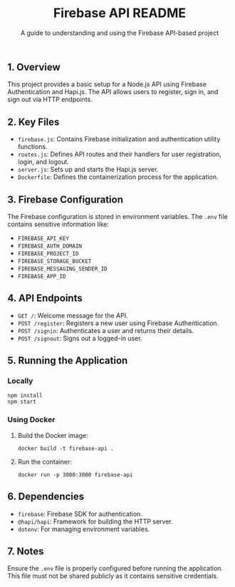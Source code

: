 <!DOCTYPE html>
<html lang="en">
<head>
    <meta charset="UTF-8">
    <meta name="viewport" content="width=device-width, initial-scale=1.0">
</head>
<body>
    <header>
        <h1>Firebase API README</h1>
        <p>A guide to understanding and using the Firebase API-based project</p>
    </header>
    <section>
        <h2>1. Overview</h2>
        <p>This project provides a basic setup for a Node.js API using Firebase Authentication and Hapi.js. The API allows users to register, sign in, and sign out via HTTP endpoints.</p>
    </section>
    <section>
        <h2>2. Key Files</h2>
        <ul>
            <li><code>firebase.js</code>: Contains Firebase initialization and authentication utility functions.</li>
            <li><code>routes.js</code>: Defines API routes and their handlers for user registration, login, and logout.</li>
            <li><code>server.js</code>: Sets up and starts the Hapi.js server.</li>
            <li><code>Dockerfile</code>: Defines the containerization process for the application.</li>
        </ul>
    </section>
    <section>
        <h2>3. Firebase Configuration</h2>
        <p>The Firebase configuration is stored in environment variables. The <code>.env</code> file contains sensitive information like:</p>
        <ul>
            <li><code>FIREBASE_API_KEY</code></li>
            <li><code>FIREBASE_AUTH_DOMAIN</code></li>
            <li><code>FIREBASE_PROJECT_ID</code></li>
            <li><code>FIREBASE_STORAGE_BUCKET</code></li>
            <li><code>FIREBASE_MESSAGING_SENDER_ID</code></li>
            <li><code>FIREBASE_APP_ID</code></li>
        </ul>
    </section>
    <section>
        <h2>4. API Endpoints</h2>
        <ul>
            <li><code>GET /</code>: Welcome message for the API.</li>
            <li><code>POST /register</code>: Registers a new user using Firebase Authentication.</li>
            <li><code>POST /signin</code>: Authenticates a user and returns their details.</li>
            <li><code>POST /signout</code>: Signs out a logged-in user.</li>
        </ul>
    </section>
    <section>
        <h2>5. Running the Application</h2>
        <h3>Locally</h3>
        <pre><code>npm install
npm start</code></pre>
        <h3>Using Docker</h3>
        <ol>
            <li>Build the Docker image:</li>
            <pre><code>docker build -t firebase-api .</code></pre>
            <li>Run the container:</li>
            <pre><code>docker run -p 3000:3000 firebase-api</code></pre>
        </ol>
    </section>
    <section>
        <h2>6. Dependencies</h2>
        <ul>
            <li><code>firebase</code>: Firebase SDK for authentication.</li>
            <li><code>@hapi/hapi</code>: Framework for building the HTTP server.</li>
            <li><code>dotenv</code>: For managing environment variables.</li>
        </ul>
    </section>
    <section>
        <h2>7. Notes</h2>
        <p>Ensure the <code>.env</code> file is properly configured before running the application. This file must not be shared publicly as it contains sensitive credentials.</p>
    </section>
</body>
</html>
